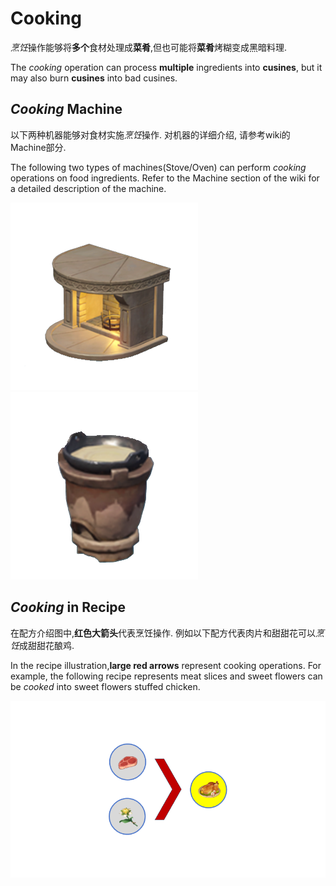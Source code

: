 # Cooking

*烹饪*操作能够将**多个**食材处理成**菜肴**,但也可能将**菜肴**烤糊变成黑暗料理.

The *cooking* operation can process **multiple** ingredients into **cusines**, but it may also burn **cusines** into bad cusines.

## *Cooking* Machine
以下两种机器能够对食材实施*烹饪*操作. 对机器的详细介绍, 请参考wiki的Machine部分.

The following two types of machines(Stove/Oven) can perform *cooking* operations on food ingredients. Refer to the Machine section of the wiki for a detailed description of the machine.

![icon](../machine/AutoHot.png) ![icon](../machine/ManualHot.png)

## *Cooking* in Recipe

在配方介绍图中,**红色大箭头**代表烹饪操作.
例如以下配方代表肉片和甜甜花可以*烹饪*成甜甜花酿鸡.

In the recipe illustration,**large red arrows** represent cooking operations.
For example, the following recipe represents meat slices and sweet flowers can be *cooked* into sweet flowers stuffed chicken.

![icon](./r_tthnj.png)
